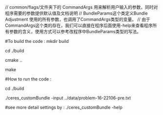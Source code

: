 
// common/flags/文件夹下的 CommandArgs 用来解析用户输入的参数，同时对程序需要的参数提供默认值及文档说明
// BundleParams这个类定义Bundle Adjustment 使用的所有参数，也调用了CommandArgs类型的变量。
// 由于CommandArgs这个类的存在，我们可以直接在程序后面使用-help来查看程序所有参数的含义，使用方式可以参考改程序中BundleParams类型的写法。


#To build the code : 
mkdir build

cd ./build

cmake ..

make

#How to run the code :

cd ./build

./ceres_customBundle -input ../data/problem-16-22106-pre.txt

#see more detail settings by :
./ceres_customBundle -help
